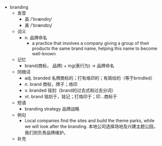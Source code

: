 - branding
  - 发音
    - 英 /'brændiŋ/
    - 美 /'brændɪŋ/
  - 词义
    - n. 品牌命名
      - a practice that involves a company giving a group of their products the same brand name, helping this name to become well-known
  - 记忆
    - brand(商标， 品牌) + ing(表行为) → 品牌命名
  - 同根词
    - adj. branded 名牌商标的；打有烙印的；有斑纹的（等于brindled）
    - n. brand 商标，牌子；烙印
    - v. branded 铭刻（brand的过去式和过去分词）
    - vt. brand 铭刻于，铭记；打烙印于；印…商标于
  - 短语
    - branding strategy 品牌战略
  - 例句
    - Local companies find the sites and build the theme parks, while we will look after the branding. 本地公司选择场地及兴建主题公园，我们则负责品牌维护。
  - 补充